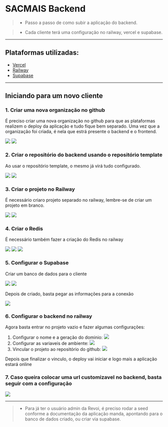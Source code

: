 # SACMAIS Backend

>- Passo a passo de como subir a aplicação do backend.

>- Cada cliente terá uma configuração no railway, vercel e supabase.

---

## Plataformas utilizadas:

- [Vercel][vercel]
- [Railway][railway]
- [Supabase][supabase]

---

## Iniciando para um novo cliente

### 1. Criar uma nova organização no github

É preciso criar uma nova organização no github para que as plataformas realizem o deploy da aplicação e tudo fique bem separado. Uma vez que a organização foi criada, é nela que estrá presente o backend e o frontend.

<img src="./.github/images/1.png" />
<img src="./.github/images/2.png" />

### 2. Criar o repositório do backend usando o repositório template

Ao usar o repositório template, o mesmo já virá tudo configurado.

<img src="./.github/images/3.png" />
<img src="./.github/images/4.png" />

### 3. Criar o projeto no Railway

É necessário criaro projeto separado no railway, lembre-se de criar um projeto em branco.

<img src="./.github/images/5.png" />
<img src="./.github/images/6.png" />

### 4. Criar o Redis

É necessário também fazer a criação do Redis no railway

<img src="./.github/images/7.png" />
<img src="./.github/images/8.png" />
<img src="./.github/images/9.png" />

### 5. Configurar o Supabase

Criar um banco de dados para o cliente

<img src="./.github/images/13.png" />
<img src="./.github/images/14.png" />

Depois de criado, basta pegar as informações para a conexão

<img src="./.github/images/15.png" />

### 6. Configurar o backend no railway

Agora basta entrar no projeto vazio e fazer algumas configurações:

  1. Configurar o nome e a geração do dominio:
    <img src="./.github/images/10.png" />
  2. Configurar as variaveis de ambiente:
    <img src="./.github/images/11.png" />
  3. Vincular o projeto ao repositório do github:
    <img src="./.github/images/12.png" />

Depois que finalizar o vinculo, o deploy vai iniciar e logo mais a aplicação estará online

### 7. Caso queira colocar uma url customizavel no backend, basta seguir com a configuração

<img src="./.github/images/16.png" />

---

>- Para já ter o usuário admin da Revoi, é preciso rodar a seed conforme a documentação da aplicação manda, apontando para o banco de dados criado, ou criar via supabase.

[vercel]: https://vercel.com
[railway]: https://railway.app
[supabase]: https://app.supabase.com

